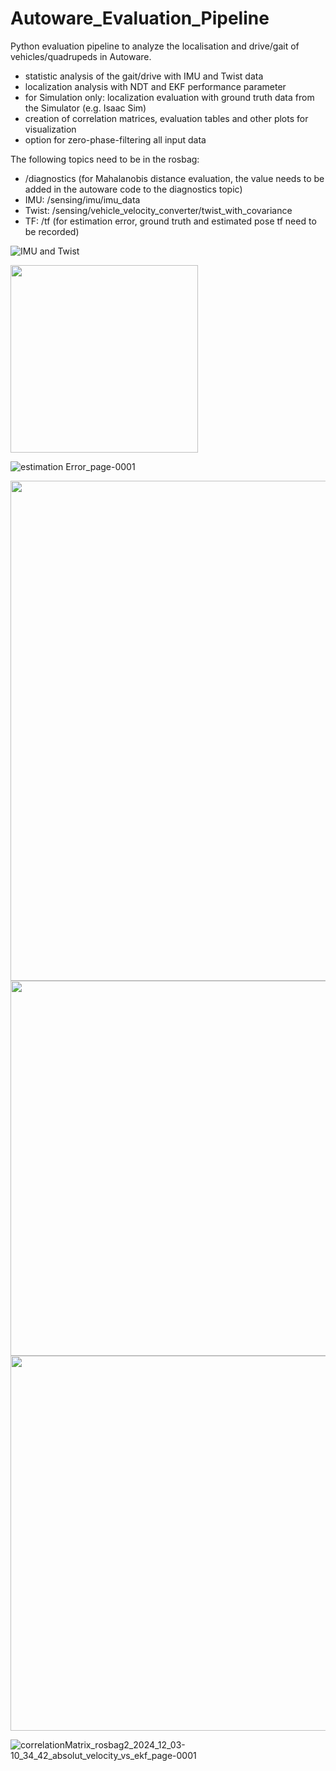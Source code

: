 # Autoware_Evaluation_Pipeline
Python evaluation pipeline to analyze the localisation and drive/gait of vehicles/quadrupeds in Autoware.

- statistic analysis of the gait/drive with IMU and Twist data
- localization analysis with NDT and EKF performance parameter
- for Simulation only: localization evaluation with ground truth data from the Simulator (e.g. Isaac Sim)
- creation of correlation matrices, evaluation tables and other plots for visualization
- option for zero-phase-filtering all input data

The following topics need to be in the rosbag:
- /diagnostics (for Mahalanobis distance evaluation, the value needs to be added in the autoware code to the diagnostics topic)
- IMU: /sensing/imu/imu_data
- Twist: /sensing/vehicle_velocity_converter/twist_with_covariance
- TF: /tf (for estimation error, ground truth and estimated pose tf need to be recorded)

![IMU and Twist](https://github.com/user-attachments/assets/383c0410-723e-4a9f-983e-0701257341ad)

<img src="https://github.com/user-attachments/assets/00600ba4-0268-46e4-8fc7-135e5319ff3b" width="300">

![estimation Error_page-0001](https://github.com/user-attachments/assets/3dbf4847-f15c-4a75-b80c-2bba31799d8b)

<img src="https://github.com/user-attachments/assets/2b5cabae-c04b-4ca5-b088-b454606ce610" width="800">

<img src="https://github.com/user-attachments/assets/7b74467f-9e64-4fc1-b67a-b0b2644fc220" width="600">

<img src="https://github.com/user-attachments/assets/cb2f9543-5e41-4bd7-b573-79bae884d938" width="600">

![correlationMatrix_rosbag2_2024_12_03-10_34_42_absolut_velocity_vs_ekf_page-0001](https://github.com/user-attachments/assets/5993ad32-f9f2-40bf-87e3-b1928dc0ec54)
